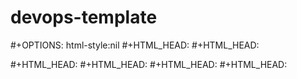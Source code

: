 # devops-template

#+OPTIONS: html-style:nil
#+HTML_HEAD: <link rel="stylesheet" type="text/css" href="https://github.com/andres-amezquita01/devops-template/blob/main/custom.css"/>
#+HTML_HEAD: <link rel="stylesheet" type="text/css" href="https://github.com/andres-amezquita01/devops-template/blob/main/devopsorg.css"/>

#+HTML_HEAD: <script src="https://ajax.googleapis.com/ajax/libs/jquery/2.1.3/jquery.min.js"></script>
#+HTML_HEAD: <script src="https://maxcdn.bootstrapcdn.com/bootstrap/3.3.4/js/bootstrap.min.js"></script>
#+HTML_HEAD: <script type="text/javascript" src="https://github.com/andres-amezquita01/devops-template/blob/main/devops.js"></script>
#+HTML_HEAD: <script type="text/javascript" src="https://github.com/andres-amezquita01/devops-template/blob/main/devopsorgtheme.js"></script>
